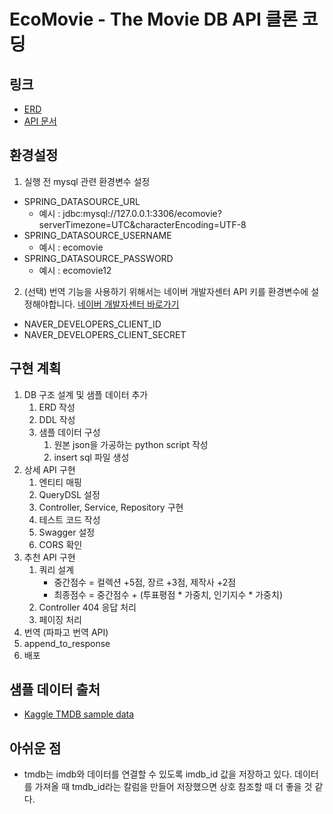 # EcoMovie - The Movie DB API 클론 코딩

## 링크
- [ERD](https://www.erdcloud.com/d/hc2X7xpjGho2eFv4X)
- [API 문서](http://ecomovie.ap-northeast-2.elasticbeanstalk.com/swagger-ui/index.html)

## 환경설정
1. 실행 전 mysql 관련 환경변수 설정
- SPRING_DATASOURCE_URL
  - 예시 : jdbc:mysql://127.0.0.1:3306/ecomovie?serverTimezone=UTC&characterEncoding=UTF-8
- SPRING_DATASOURCE_USERNAME
  - 예시 : ecomovie
- SPRING_DATASOURCE_PASSWORD
  - 예시 : ecomovie12
2.  (선택) 번역 기능을 사용하기 위해서는 네이버 개발자센터 API 키를 환경변수에 설정해야합니다. [네이버 개발자센터 바로가기](NAVER_DEVELOPERS_CLIENT_ID)
- NAVER_DEVELOPERS_CLIENT_ID
- NAVER_DEVELOPERS_CLIENT_SECRET

## 구현 계획
1. DB 구조 설계 및 샘플 데이터 추가
   1. ERD 작성
   2. DDL 작성
   3. 샘플 데이터 구성
      1. 원본 json을 가공하는 python script 작성
      2. insert sql 파일 생성
2. 상세 API 구현
   1. 엔티티 매핑
   2. QueryDSL 설정
   3. Controller, Service, Repository 구현
   4. 테스트 코드 작성
   5. Swagger 설정
   6. CORS 확인
3. 추천 API 구현
   1. 쿼리 설계
      - 중간점수 = 컬렉션 +5점, 장르 +3점, 제작사 +2점
      - 최종점수 = 중간점수 + (투표평점 * 가중치, 인기지수 * 가중치)
   2. Controller 404 응답 처리
   3. 페이징 처리
4. 번역 (파파고 번역 API)
5. append_to_response
6. 배포

## 샘플 데이터 출처
- [Kaggle TMDB sample data](https://www.kaggle.com/datasets/edgartanaka1/tmdb-movies-and-series)

## 아쉬운 점
- tmdb는 imdb와 데이터를 연결할 수 있도록 imdb_id 값을 저장하고 있다. 데이터를 가져올 때 tmdb_id라는 칼럼을 만들어 저장했으면 상호 참조할 때 더 좋을 것 같다.
